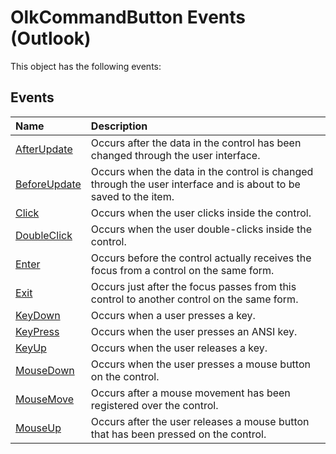 
# OlkCommandButton Events (Outlook)
This object has the following events:

## Events



|**Name**|**Description**|
|:-----|:-----|
|[AfterUpdate](2f968ed1-7043-a3de-8219-927c27e12832.md)|Occurs after the data in the control has been changed through the user interface.|
|[BeforeUpdate](5d3cd45b-2f27-f162-a198-bcabf766591e.md)|Occurs when the data in the control is changed through the user interface and is about to be saved to the item. |
|[Click](3644d443-d319-d0ce-1576-f99c9fbc1152.md)|Occurs when the user clicks inside the control.|
|[DoubleClick](e3578807-1e67-3bc7-d6b0-743c784335aa.md)|Occurs when the user double-clicks inside the control.|
|[Enter](af533f23-e899-3171-51e0-b2bb380ad943.md)|Occurs before the control actually receives the focus from a control on the same form.|
|[Exit](be3f7740-8682-ecc5-3927-dd700f26b49c.md)|Occurs just after the focus passes from this control to another control on the same form.|
|[KeyDown](626f3437-4101-06e9-5041-39fedd38b687.md)|Occurs when a user presses a key.|
|[KeyPress](c742f3e3-56e2-de6c-8ccf-e69a6096e3d5.md)|Occurs when the user presses an ANSI key.|
|[KeyUp](63d8067e-1ec1-324e-e671-aa027bc22ace.md)|Occurs when the user releases a key.|
|[MouseDown](a4822686-ea9b-7dfa-0af1-515e595938f3.md)|Occurs when the user presses a mouse button on the control.|
|[MouseMove](2d489bea-a8b9-bcbc-045e-696d6ef46f1f.md)|Occurs after a mouse movement has been registered over the control.|
|[MouseUp](080bed9d-9fc6-8f17-9e95-b23da2b923fd.md)|Occurs after the user releases a mouse button that has been pressed on the control.|
